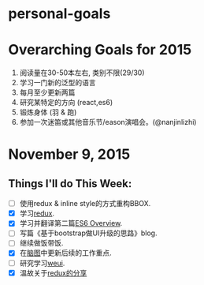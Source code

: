 # personal-goals

# Overarching Goals for 2015

1. 阅读量在30-50本左右, 类别不限(29/30)
2. 学习一门新的泛型的语言 
3. 每月至少更新两篇 
4. 研究某特定的方向 (react,es6)
5. 锻炼身体  (羽 & 跑)
6. 参加一次迷笛或其他音乐节/eason演唱会。(@nanjinlizhi)


# November 9, 2015
## Things I'll do This Week:

- [ ] 使用redux & inline style的方式重构BBOX.
- [x] 学习[redux](http://camsong.github.io/redux-in-chinese/).
- [x] 学习并翻译第二篇[ES6 Overview](https://ponyfoo.com/articles/es6).
- [ ] 写篇《基于bootstrap做UI升级的思路》blog.
- [ ] 继续做饭带饭.
- [x] 在[脑图](http://naotu.baidu.com/file/a1277c34da2b9bfd59552e07f8578ac6?token=21aa6cb2c1465fb6)中更新后续的工作重点.
- [ ] 研究学习[weui](https://github.com/weui/weui).
- [x] 温故关于[redux的分享](https://www.youtube.com/watch?v=xsSnOQynTHs)
